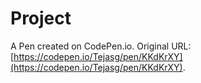 # Project

A Pen created on CodePen.io. Original URL: [https://codepen.io/Tejasg/pen/KKdKrXY](https://codepen.io/Tejasg/pen/KKdKrXY).


